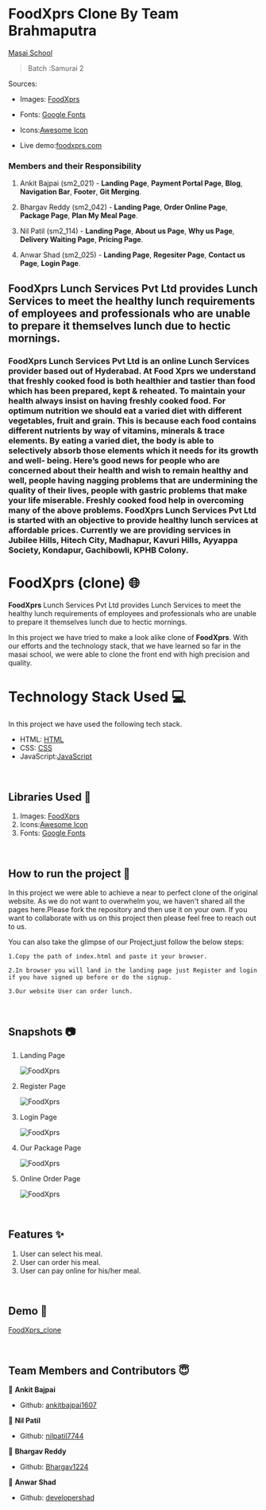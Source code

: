 # FoodXprs Clone By Team Brahmaputra

[Masai School](www.masaischool.com)

> Batch :Samurai 2

Sources:

- Images: [FoodXprs](https://foodxprs.com/)

- Fonts: [Google Fonts](https://fonts.google.com/)

- Icons:[Awesome Icon](https://www.w3schools.com/icons/fontawesome5_intro.asp)
- Live demo:[foodxprs.com](https://foodxprs.netlify.app/)

### Members and their Responsibility

1. Ankit Bajpai (sm2_021) - **Landing Page**, **Payment Portal Page**, **Blog**, **Navigation Bar**, **Footer**, **Git Merging**.

2. Bhargav Reddy (sm2_042) - **Landing Page**, **Order Online Page**, **Package Page**, **Plan My Meal Page**.

3. Nil Patil (sm2_114) - **Landing Page**, **About us Page**, **Why us Page**, **Delivery Waiting Page**, **Pricing Page**.

4. Anwar Shad (sm2_025) - **Landing Page**, **Regesiter Page**, **Contact us Page**, **Login Page**.

## FoodXprs Lunch Services Pvt Ltd provides Lunch Services to meet the healthy lunch requirements of employees and professionals who are unable to prepare it themselves lunch due to hectic mornings.

### FoodXprs Lunch Services Pvt Ltd is an online Lunch Services provider based out of Hyderabad. At Food Xprs we understand that freshly cooked food is both healthier and tastier than food which has been prepared, kept & reheated. To maintain your health always insist on having freshly cooked food. For optimum nutrition we should eat a varied diet with different vegetables, fruit and grain. This is because each food contains different nutrients by way of vitamins, minerals & trace elements. By eating a varied diet, the body is able to selectively absorb those elements which it needs for its growth and well- being. Here’s good news for people who are concerned about their health and wish to remain healthy and well, people having nagging problems that are undermining the quality of their lives, people with gastric problems that make your life miserable. Freshly cooked food help in overcoming many of the above problems. FoodXprs Lunch Services Pvt Ltd is started with an objective to provide healthy lunch services at affordable prices. Currently we are providing services in Jubilee Hills, Hitech City, Madhapur, Kavuri Hills, Ayyappa Society, Kondapur, Gachibowli, KPHB Colony.

# FoodXprs (clone) 🌐

**FoodXprs** Lunch Services Pvt Ltd provides Lunch Services to meet the healthy lunch requirements of employees and professionals who are unable to prepare it themselves lunch due to hectic mornings.

In this project we have tried to make a look alike clone of **FoodXprs**. With our efforts and the technology stack, that we have learned so far in the masai school, we were able to clone the front end with high precision and quality.

# Technology Stack Used 💻

In this project we have used the following tech stack.

- HTML: [HTML](https://developer.mozilla.org/en-US/docs/Web/HTML)
- CSS: [CSS](https://developer.mozilla.org/en-US/docs/Web/CSS)
- JavaScript:[JavaScript](https://developer.mozilla.org/en-US/docs/Web/JavaScript)

<br>

## Libraries Used 🌟

1. Images: [FoodXprs](https://foodxprs.com/)
2. Icons:[Awesome Icon](https://www.w3schools.com/icons/fontawesome5_intro.asp)
3. Fonts: [Google Fonts](https://fonts.google.com/)

<br>

## How to run the project 📑

In this project we were able to achieve a near to perfect clone of the original website. As we do not want to overwhelm you, we haven't shared all the pages here.Please fork the repository and then use it on your own. If you want to collaborate with us on this project then please feel free to reach out to us.

You can also take the glimpse of our Project,just follow the below steps:

    1.Copy the path of index.html and paste it your browser.

    2.In browser you will land in the landing page just Register and login if you have signed up before or do the signup.

    3.Our website User can order lunch.

<br>

## Snapshots 📷

1. Landing Page

   ![FoodXprs](https://github.com/ankitbajpai1607/FoodXprs_clone/blob/Images/landingPage.PNG)

2. Register Page

   ![FoodXprs](https://github.com/ankitbajpai1607/FoodXprs_clone/blob/Images/register.PNG)

3. Login Page

   ![FoodXprs](https://github.com/ankitbajpai1607/FoodXprs_clone/blob/Images/login.PNG)

4. Our Package Page

   ![FoodXprs](https://github.com/ankitbajpai1607/FoodXprs_clone/blob/Images/ourPackages.PNG)

5. Online Order Page

   ![FoodXprs](https://github.com/ankitbajpai1607/FoodXprs_clone/blob/Images/onlineOrder.PNG)

<br>

## Features ✨

1. User can select his meal.
2. User can order his meal.
3. User can pay online for his/her meal.

<br>

## Demo 🎥

[FoodXprs_clone]()

<br>

## Team Members and Contributors 😇

👤 **Ankit Bajpai**

- Github: [ankitbajpai1607](https://github.com/ankitbajpai1607)

👤 **Nil Patil**

- Github: [nilpatil7744](https://github.com/nilpatil7744)

👤 **Bhargav Reddy**

- Github: [Bhargav1224](https://github.com/Bhargav1224)

👤 **Anwar Shad**

- Github: [developershad](https://github.com/developershad)
